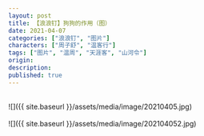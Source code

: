 ```yaml
---
layout: post
title: 【浪浪钉】狗狗的作用（图）
date: 2021-04-07
categories: ["浪浪钉", "图片"]
characters: ["周子舒", "温客行"]
tags: ["图片", "温周", "天涯客", "山河令"]
origin: 
description: 
published: true
---
```


<br>
![]({{ site.baseurl }}/assets/media/image/20210405.jpg)
<br><br>
![]({{ site.baseurl }}/assets/media/image/202104052.jpg)
